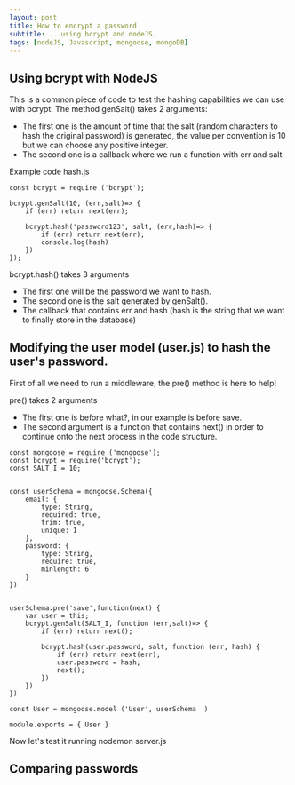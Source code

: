 ```yaml
---
layout: post
title: How to encrypt a password
subtitle: ...using bcrypt and nodeJS.
tags: [nodeJS, Javascript, mongoose, mongoDB]
---
```


## Using bcrypt with NodeJS ##

This is a common piece of code to test the hashing capabilities we can use with bcrypt.
The method genSalt() takes 2 arguments: 
- The  first one is the amount of time that the salt (random characters to hash the original password) is generated, the value per convention is 10 but we can choose any positive integer.
- The second one is a callback where we run a function with err and salt

Example code hash.js
```
const bcrypt = require ('bcrypt');

bcrypt.genSalt(10, (err,salt)=> {
    if (err) return next(err);

    bcrypt.hash('password123', salt, (err,hash)=> {
        if (err) return next(err);
        console.log(hash)
    })
});
```

bcrypt.hash() takes 3 arguments
- The first one will be the password we want to hash.
- The second one is the salt generated by genSalt().
- The callback that contains err and hash (hash is the string that we want to finally store in the database)

## Modifying the user model (user.js) to hash the user's password. ##
First of all we need to run a middleware, the pre() method is here to help!

pre() takes 2 arguments
- The first one is before what?, in our example is before save. 
- The second argument is a function that contains next() in order to continue onto the next process in the code structure.

```
const mongoose = require ('mongoose');
const bcrypt = require('bcrypt');
const SALT_I = 10;
 

const userSchema = mongoose.Schema({
    email: {
        type: String,
        required: true,
        trim: true,
        unique: 1
    },
    password: {
        type: String,
        require: true,
        minlength: 6
    } 
})


userSchema.pre('save',function(next) {
    var user = this;
    bcrypt.genSalt(SALT_I, function (err,salt)=> {
        if (err) return next();
        
        bcrypt.hash(user.password, salt, function (err, hash) {
            if (err) return next(err);
            user.password = hash;
            next();
        })
    })
})

const User = mongoose.model ('User', userSchema  )

module.exports = { User } 
```

Now let's test it running nodemon server.js

## Comparing passwords ##
    

